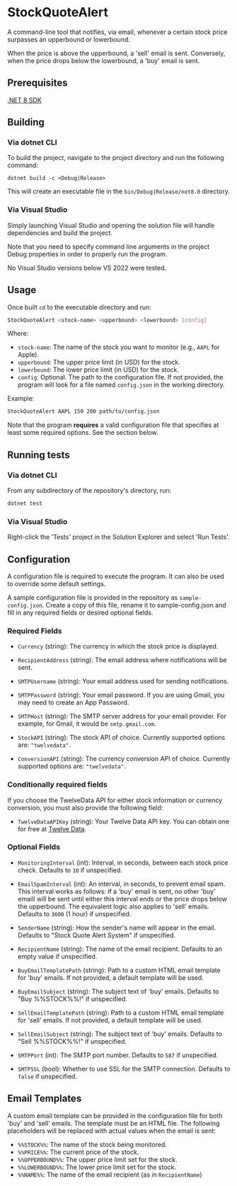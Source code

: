 # StockQuoteAlert

A command-line tool that notifies, via email, whenever a certain stock price surpasses an upperbound or lowerbound.

When the price is above the upperbound, a 'sell' email is sent.
Conversely, when the price drops below the lowerbound, a 'buy' email is sent.

## Prerequisites
[.NET 8 SDK](https://dotnet.microsoft.com/download/dotnet/8.0)

## Building

### Via dotnet CLI

To build the project, navigate to the project directory and run the following command:

```
dotnet build -c <Debug|Release>
```

This will create an executable file in the `bin/Debug|Release/net8.0` directory.

### Via Visual Studio
Simply launching Visual Studio and opening the solution file will handle dependencies and build the project.

Note that you need to specify command line arguments in the project Debug properties in order to properly run the program.

No Visual Studio versions below VS 2022 were tested.

## Usage

Once built `cd` to the executable directory and run:

```bash
StockQuoteAlert <stock-name> <upperbound> <lowerbound> [config]
```

Where:
- `stock-name`: The name of the stock you want to monitor (e.g., `AAPL` for Apple).
- `upperbound`: The upper price limit (in USD) for the stock.
- `lowerbound`: The lower price limit (in USD) for the stock.
- `config`: Optional. The path to the configuration file. If not provided, the program will look for a file named `config.json` in the working directory.

Example:
```bash
StockQuoteAlert AAPL 150 200 path/to/config.json
```

Note that the program **requires** a valid configuration file that
specifies at least some required options. See the section below.

## Running tests

### Via dotnet CLI
From any subdirectory of the repository's directory, run:
```bash
dotnet test
```

### Via Visual Studio
Right-click the 'Tests' project in the Solution Explorer and select 'Run Tests'.

## Configuration

A configuration file is required to execute the program. It can also be used to override some default settings.

A sample configuration file is provided in the repository as `sample-config.json`. 
Create a copy of this file, rename it to sample-config.json and fill in any required fields or desired optional fields.

### Required Fields

- `Currency` (string): The currency in which the stock price is displayed.

- `RecipientAddress` (string): The email address where notifications will be sent.

- `SMTPUsername` (string): Your email address used for sending notifications.

- `SMTPPassword` (string): Your email password. If you are using Gmail, you may need to create an App Password.

- `SMTPHost` (string): The SMTP server address for your email provider. For example, for Gmail, it would be `smtp.gmail.com`.

- `StockAPI` (string): The stock API of choice. Currently supported options are: `"twelvedata"`.

- `ConversionAPI` (string): The currency conversion API of choice. Currently supported options are: `"twelvedata"`.

### Conditionally required fields
If you choose the TwelveData API for either stock information or currency conversion, you must also provide the following field:
- `TwelveDataAPIKey` (string): Your Twelve Data API key. You can obtain one for free at [Twelve Data](https://twelvedata.com/).

### Optional Fields

- `MonitoringInterval` (int): Interval, in seconds, between each stock price check. Defaults to `10` if unspecified.

- `EmailSpamInterval` (int): An interval, in seconds, to prevent email spam. This interval works as follows: if a 'buy' email is sent, no other 'buy' emaill will be sent
until either this interval ends or the price drops below the
upperbound. The equivalent logic also applies to 'sell' emails. Defaults to `3600` (1 hour) if unspecified.

- `SenderName` (string): How the sender's name will appear in the email. Defaults to "Stock Quote Alert System" if unspecified.

- `RecipientName` (string): The name of the email recipient. Defaults to an empty value if unspecified.

- `BuyEmailTemplatePath` (string): Path to a custom HTML email template for 'buy' emails. If not provided, a default template will be used.

- `BuyEmailSubject` (string): The subject text of 'buy' emails. Defaults to "Buy %%STOCK%%!"  if unspecified.

- `SellEmailTemplatePath` (string): Path to a custom HTML email template for 'sell' emails. If not provided, a default template will be used.

- `SellEmailSubject` (string): The subject text of 'buy' emails. Defaults to "Sell %%STOCK%%!"  if unspecified.

- `SMTPPort` (int): The SMTP port number. Defaults to `587` if unspecified.

- `SMTPSSL` (bool): Whether to use SSL for the SMTP connection. Defaults to `false` if unspecified.

## Email Templates

A custom email template can be provided in the configuration file for both 'buy' and 'sell' emails. The template must be an HTML file.
The following placeholders will be replaced with actual values when the email is sent:

- `%%STOCK%%`: The name of the stock being monitored.
- `%%PRICE%%`: The current price of the stock.
- `%%UPPERBOUND%%`: The upper price limit set for the stock.
- `%%LOWERBOUND%%`: The lower price limit set for the stock.
- `%%NAME%%`: The name of the email recipient (as in `RecipientName`)
